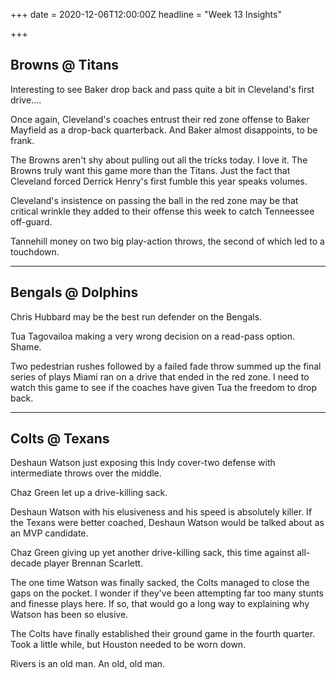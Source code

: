 +++
date = 2020-12-06T12:00:00Z
headline = "Week 13 Insights"

+++
## Browns @ Titans

Interesting to see Baker drop back and pass quite a bit in Cleveland's first drive....

Once again, Cleveland's coaches entrust their red zone offense to Baker Mayfield as a drop-back quarterback. And Baker almost disappoints, to be frank.

The Browns aren't shy about pulling out all the tricks today. I love it. The Browns truly want this game more than the Titans. Just the fact that Cleveland forced Derrick Henry's first fumble this year speaks volumes.

Cleveland's insistence on passing the ball in the red zone may be that critical wrinkle they added to their offense this week to catch Tenneessee off-guard.

Tannehill money on two big play-action throws, the second of which led to a touchdown.

***

## Bengals @ Dolphins

Chris Hubbard may be the best run defender on the Bengals.

Tua Tagovailoa making a very wrong decision on a read-pass option. Shame.

Two pedestrian rushes followed by a failed fade throw summed up the final series of plays Miami ran on a drive that ended in the red zone. I need to watch this game to see if the coaches have given Tua the freedom to drop back.

***

## Colts @ Texans

Deshaun Watson just exposing this Indy cover-two defense with intermediate throws over the middle.

Chaz Green let up a drive-killing sack.

Deshaun Watson with his elusiveness and his speed is absolutely killer. If the Texans were better coached, Deshaun Watson would be talked about as an MVP candidate.

Chaz Green giving up yet another drive-killing sack, this time against all-decade player Brennan Scarlett.

The one time Watson was finally sacked, the Colts managed to close the gaps on the pocket. I wonder if they've been attempting far too many stunts and finesse plays here. If so, that would go a long way to explaining why Watson has been so elusive.

The Colts have finally established their ground game in the fourth quarter. Took a little while, but Houston needed to be worn down.

Rivers is an old man. An old, old man.